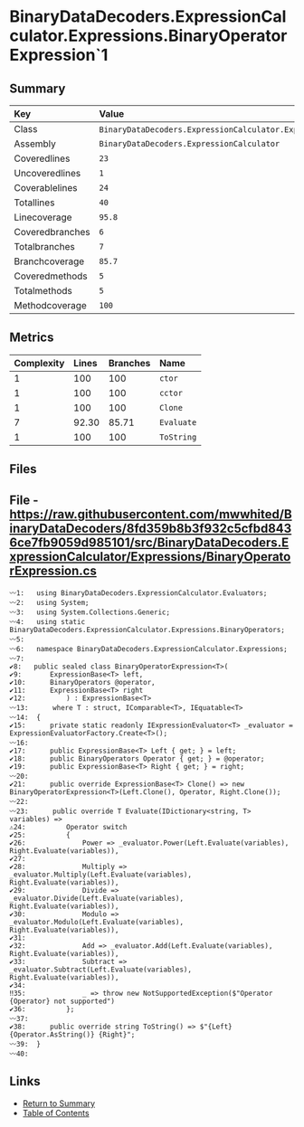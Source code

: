 ﻿# BinaryDataDecoders.ExpressionCalculator.Expressions.BinaryOperatorExpression`1

## Summary

| Key             | Value                                                                            |
| :-------------- | :------------------------------------------------------------------------------- |
| Class           | `BinaryDataDecoders.ExpressionCalculator.Expressions.BinaryOperatorExpression`1` |
| Assembly        | `BinaryDataDecoders.ExpressionCalculator`                                        |
| Coveredlines    | `23`                                                                             |
| Uncoveredlines  | `1`                                                                              |
| Coverablelines  | `24`                                                                             |
| Totallines      | `40`                                                                             |
| Linecoverage    | `95.8`                                                                           |
| Coveredbranches | `6`                                                                              |
| Totalbranches   | `7`                                                                              |
| Branchcoverage  | `85.7`                                                                           |
| Coveredmethods  | `5`                                                                              |
| Totalmethods    | `5`                                                                              |
| Methodcoverage  | `100`                                                                            |

## Metrics

| Complexity | Lines | Branches | Name       |
| :--------- | :---- | :------- | :--------- |
| 1          | 100   | 100      | `ctor`     |
| 1          | 100   | 100      | `cctor`    |
| 1          | 100   | 100      | `Clone`    |
| 7          | 92.30 | 85.71    | `Evaluate` |
| 1          | 100   | 100      | `ToString` |

## Files

## File - https://raw.githubusercontent.com/mwwhited/BinaryDataDecoders/8fd359b8b3f932c5cfbd8436ce7fb9059d985101/src/BinaryDataDecoders.ExpressionCalculator/Expressions/BinaryOperatorExpression.cs

```CSharp
〰1:   using BinaryDataDecoders.ExpressionCalculator.Evaluators;
〰2:   using System;
〰3:   using System.Collections.Generic;
〰4:   using static BinaryDataDecoders.ExpressionCalculator.Expressions.BinaryOperators;
〰5:   
〰6:   namespace BinaryDataDecoders.ExpressionCalculator.Expressions;
〰7:   
✔8:   public sealed class BinaryOperatorExpression<T>(
✔9:       ExpressionBase<T> left,
✔10:      BinaryOperators @operator,
✔11:      ExpressionBase<T> right
✔12:          ) : ExpressionBase<T>
〰13:      where T : struct, IComparable<T>, IEquatable<T>
〰14:  {
✔15:      private static readonly IExpressionEvaluator<T> _evaluator = ExpressionEvaluatorFactory.Create<T>();
〰16:  
✔17:      public ExpressionBase<T> Left { get; } = left;
✔18:      public BinaryOperators Operator { get; } = @operator;
✔19:      public ExpressionBase<T> Right { get; } = right;
〰20:  
✔21:      public override ExpressionBase<T> Clone() => new BinaryOperatorExpression<T>(Left.Clone(), Operator, Right.Clone());
〰22:  
〰23:      public override T Evaluate(IDictionary<string, T> variables) =>
⚠24:          Operator switch
✔25:          {
✔26:              Power => _evaluator.Power(Left.Evaluate(variables), Right.Evaluate(variables)),
✔27:  
✔28:              Multiply => _evaluator.Multiply(Left.Evaluate(variables), Right.Evaluate(variables)),
✔29:              Divide => _evaluator.Divide(Left.Evaluate(variables), Right.Evaluate(variables)),
✔30:              Modulo => _evaluator.Modulo(Left.Evaluate(variables), Right.Evaluate(variables)),
✔31:  
✔32:              Add => _evaluator.Add(Left.Evaluate(variables), Right.Evaluate(variables)),
✔33:              Subtract => _evaluator.Subtract(Left.Evaluate(variables), Right.Evaluate(variables)),
✔34:  
‼35:              _ => throw new NotSupportedException($"Operator {Operator} not supported")
✔36:          };
〰37:  
✔38:      public override string ToString() => $"{Left} {Operator.AsString()} {Right}";
〰39:  }
〰40:  
```

## Links

* [Return to Summary](Summary.md)
* [Table of Contents](../TOC.md)

